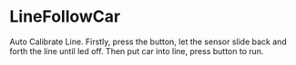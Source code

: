 # LineFollowCar
Auto Calibrate Line.
Firstly, press the button, let the sensor slide back and forth the line until led off. Then put car into line, press button to run.
